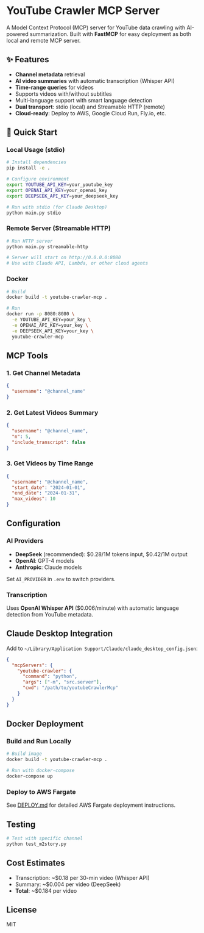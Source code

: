 # YouTube Crawler MCP Server

A Model Context Protocol (MCP) server for YouTube data crawling with AI-powered summarization. Built with **FastMCP** for easy deployment as both local and remote MCP server.

## ✨ Features

- **Channel metadata** retrieval
- **AI video summaries** with automatic transcription (Whisper API)
- **Time-range queries** for videos
- Supports videos with/without subtitles
- Multi-language support with smart language detection
- **Dual transport**: stdio (local) and Streamable HTTP (remote)
- **Cloud-ready**: Deploy to AWS, Google Cloud Run, Fly.io, etc.

## 🚀 Quick Start

### Local Usage (stdio)

```bash
# Install dependencies
pip install -e .

# Configure environment
export YOUTUBE_API_KEY=your_youtube_key
export OPENAI_API_KEY=your_openai_key
export DEEPSEEK_API_KEY=your_deepseek_key

# Run with stdio (for Claude Desktop)
python main.py stdio
```

### Remote Server (Streamable HTTP)

```bash
# Run HTTP server
python main.py streamable-http

# Server will start on http://0.0.0.0:8080
# Use with Claude API, Lambda, or other cloud agents
```

### Docker

```bash
# Build
docker build -t youtube-crawler-mcp .

# Run
docker run -p 8080:8080 \
  -e YOUTUBE_API_KEY=your_key \
  -e OPENAI_API_KEY=your_key \
  -e DEEPSEEK_API_KEY=your_key \
  youtube-crawler-mcp
```

## MCP Tools

### 1. Get Channel Metadata
```json
{
  "username": "@channel_name"
}
```

### 2. Get Latest Videos Summary
```json
{
  "username": "@channel_name",
  "n": 5,
  "include_transcript": false
}
```

### 3. Get Videos by Time Range
```json
{
  "username": "@channel_name",
  "start_date": "2024-01-01",
  "end_date": "2024-01-31",
  "max_videos": 10
}
```

## Configuration

### AI Providers

- **DeepSeek** (recommended): $0.28/1M tokens input, $0.42/1M output
- **OpenAI**: GPT-4 models
- **Anthropic**: Claude models

Set `AI_PROVIDER` in `.env` to switch providers.

### Transcription

Uses **OpenAI Whisper API** ($0.006/minute) with automatic language detection from YouTube metadata.

## Claude Desktop Integration

Add to `~/Library/Application Support/Claude/claude_desktop_config.json`:

```json
{
  "mcpServers": {
    "youtube-crawler": {
      "command": "python",
      "args": ["-m", "src.server"],
      "cwd": "/path/to/youtubeCrawlerMcp"
    }
  }
}
```

## Docker Deployment

### Build and Run Locally

```bash
# Build image
docker build -t youtube-crawler-mcp .

# Run with docker-compose
docker-compose up
```

### Deploy to AWS Fargate

See [DEPLOY.md](DEPLOY.md) for detailed AWS Fargate deployment instructions.

## Testing

```bash
# Test with specific channel
python test_m2story.py
```

## Cost Estimates

- Transcription: ~$0.18 per 30-min video (Whisper API)
- Summary: ~$0.004 per video (DeepSeek)
- **Total**: ~$0.184 per video

## License

MIT
